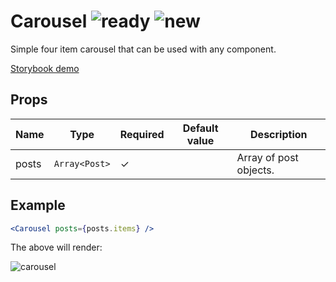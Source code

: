 # Carousel ![ready](status-images/ready.svg) ![new](status-images/new.svg)

Simple four item carousel that can be used with any component.

[Storybook demo](http://localhost:8001/?selectedKind=4.%20Components%7CCarousel)

<!-- STORY -->

## Props

| Name | Type | Required | Default value | Description
|------|------|----------|---------------|------------
| posts | `Array<Post>` | ✓ | | Array of post objects.

## Example

```jsx
<Carousel posts={posts.items} />
```

The above will render:

![carousel](https://user-images.githubusercontent.com/182661/66615319-3351ca80-eb9a-11e9-8e43-7efbb9ee9d15.gif)
